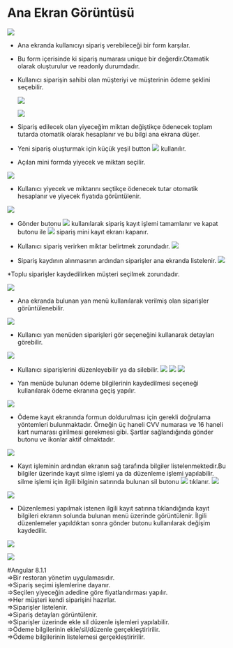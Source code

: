 # Ana Ekran Görüntüsü
![](https://github.com/NisanurBulut/RestaurantAPP/src/assets/Tanitim/AnaGoruntu.jpg)

* Ana ekranda kullanıcıyı sipariş verebileceği bir form karşılar. 
* Bu form içerisinde ki sipariş numarası unique bir değerdir.Otamatik olarak oluşturulur ve readonly durumdadır.
* Kullanıcı siparişin sahibi olan müşteriyi ve müşterinin ödeme şeklini seçebilir.

    ![](~\src\assets\Tanitim\AnaGoruntu2.jpg)

    ![](src\assets\Tanitim\AnaGoruntu3.JPG)
* Sipariş edilecek olan yiyeceğim miktarı değiştikçe ödenecek toplam tutarda otomatik olarak hesaplanır ve bu bilgi ana ekrana düşer.


* Yeni sipariş oluşturmak için küçük yeşil button 
![](src\assets\Tanitim\btn.JPG) kullanılır. 

* Açılan mini formda yiyecek ve miktarı seçilir.

![](src\assets\Tanitim\AnaGoruntu4.JPG)

* Kullanıcı yiyecek ve miktarını seçtikçe ödenecek tutar otomatik hesaplanır ve yiyecek fiyatıda görüntülenir.

![](src\assets\Tanitim\AnaGoruntu5.JPG)

* Gönder butonu ![](src\assets\Tanitim\btn1.JPG) kullanılarak sipariş  kayıt işlemi tamamlanır ve kapat butonu ile ![](src\assets\Tanitim\btn2.JPG) sipariş mini kayıt ekranı kapanır.

* Kullanıcı sipariş verirken miktar belirtmek zorundadır.
![](src\assets\Tanitim\AnaGoruntu61.JPG)

* Sipariş kaydının alınmasının ardından siparişler ana ekranda listelenir.
![](src\assets\Tanitim\AnaGoruntu7.JPG)

*Toplu siparişler kaydedilirken müşteri seçilmek zorundadır.

![](src\assets\Tanitim\AnaGoruntu8.JPG)

* Ana ekranda bulunan yan menü kullanılarak verilmiş olan siparişler görüntülenebilir.

![](src\assets\Tanitim\AnaGoruntu9.JPG)

* Kullanıcı yan menüden siparişleri gör seçeneğini kullanarak detayları görebilir.

![](src\assets\Tanitim\AnaGoruntu10.JPG)

* Kullanıcı siparişlerini düzenleyebilir ya da silebilir.
![](src\assets\Tanitim\AnaGoruntu11.JPG)
![](src\assets\Tanitim\AnaGoruntu12.JPG)
![](src\assets\Tanitim\AnaGoruntu13.JPG)

* Yan menüde bulunan ödeme bilgilerinin kaydedilmesi seçeneği kullanılarak ödeme ekranına geçiş yapılır.

![](src\assets\Tanitim\AnaGoruntu14.JPG)

* Ödeme kayıt ekranında formun doldurulması için gerekli doğrulama yöntemleri bulunmaktadır. Örneğin üç haneli CVV numarası ve 16 haneli kart numarası girilmesi gerekmesi gibi. Şartlar sağlandığında gönder butonu ve ikonlar aktif olmaktadır.

![](src\assets\Tanitim\AnaGoruntu15.JPG)

* Kayıt işleminin ardından ekranın sağ tarafında bilgiler listelenmektedir.Bu bilgiler üzerinde kayıt silme işlemi ya da düzenleme işlemi yapılabilir. silme işlemi için ilgili bilginin satırında bulunan sil butonu ![](src\assets\Tanitim\btn3.JPG) tıklanır.
 ![](src\assets\Tanitim\AnaGoruntu16.JPG) 

 ![](src\assets\Tanitim\AnaGoruntu17.JPG)

 * Düzenlemesi yapılmak istenen ilgili kayıt satırına tıklandığında kayıt bilgileri ekranın solunda bulunan menü üzerinde görüntülenir. İlgili düzenlemeler yapıldıktan sonra gönder butonu kullanılarak değişim kaydedilir.

  ![](src\assets\Tanitim\AnaGoruntu17.JPG) 

 ![](src\assets\Tanitim\AnaGoruntu18.JPG)

#Angular 8.1.1<br/>
=>Bir restoran yönetim uygulamasıdır.<br/>
=>Sipariş seçimi işlemlerine dayanır.<br/>
=>Seçilen yiyeceğin adedine göre fiyatlandırması yapılır.<br/>
=>Her müşteri kendi siparişini hazırlar.<br/>
=>Siparişler listelenir.<br/>
=>Sipariş detayları görüntülenir.<br/>
=>Siparişler üzerinde ekle sil düzenle işlemleri yapılabilir.<br/>
=>Ödeme bilgilerinin ekle/sil/düzenle gerçekleştiririlir.<br/>
=>Ödeme bilgilerinin listelemesi gerçekleştiririlir.<br/>
